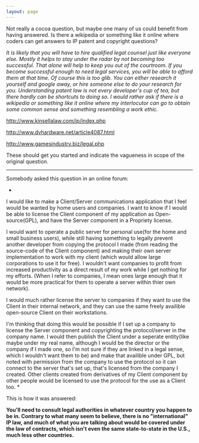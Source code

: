 ```yaml
---
layout: page
---
```


Not really a cocoa question, but maybe one many of us could benefit from having answered.  Is there a wikipedia or something like it online where coders can get answers to IP patent and copyright questions?

*It is likely that you will have to hire qualified legal counsel just like everyone else. Mostly it helps to stay under the radar by not becoming too successful. That alone will help to keep you out of the courtroom. If you become successful enough to need legal services, you will be able to afford them at that time. Of course this is too glib. You can either research it yourself and google away, or hire someone else to do your research for you. Understanding patent law is not every developer's cup of tea, but there hardly can be shortcuts to doing so. I would rather ask if there is a wikipedia or something like it online where my interlocutor can go to obtain some common sense and something resembling a work ethic.*

http://www.kinsellalaw.com/ip/index.php

http://www.dvhardware.net/article4087.html

http://www.gamesindustry.biz/legal.php

These should get you started and indicate the vagueness in scope of the original question.

----

Somebody asked this question in an online forum:

*
I would like to make a Client/Server communications application that I feel would be wanted by home users and companies. I want to know if I would be able to license the Client component of my application as Open-source(GPL), and have the Server component in a Propriety license.

I would want to operate a public server for personal use(for the home and small business users), while still having something to legally prevent another developer from copying the protocol I made (from reading the source-code of the Client component) and making their own server implementation to work with my client (which would allow large corporations to use it for free). I wouldn't want companies to profit from increased productivity as a direct result of my work while I get nothing for my efforts. (When I refer to companies, I mean ones large enough that it would be more practical for them to operate a server within thier own network).

I would much rather license the server to companies if they want to use the Client in their internal network, and they can use the same freely availible open-source Client on their workstations.

I'm thinking that doing this would be possible if I set up a company to license the Server component and copyrighting the protocol/server in the company name. I would then publish the Client under a seperate entity(like maybe under my real name, although I would be the director or the company if I made one, so I'm not sure if they are linked in a legal sense, which I wouldn't want them to be) and make that availible under GPL, but noted with permission from the company to use the protocol so it can connect to the server that's set up, that's licensed from the company I created. Other clients created from derivatives of my Client component by other people would be licensed to use the protocol for the use as a Client too.
*

This is how it was answered:

**You'll need to consult legal authorities in whatever country you happen to be in. Contrary to what many seem to believe, there is no "international" IP law, and much of what you are talking about would be covered under the law of contracts, which isn't even the same state-to-state in the U.S., much less other countries.**
